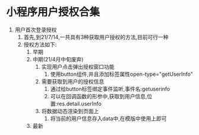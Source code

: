 # 小程序用户授权合集

1. 用户首次登录授权
   1. 首先,到21/7/14,一共具有3种获取用户授权的方法,目前可行一种
   2. 授权方法如下:
      1. 早期
      2. 中期(21/4月中旬废弃)
         1. 实现用户点击弹出授权窗口功能
            1. 使用button组件,并且添加标签属性open-type="getUserInfo"
         2. 需要获取到用户的授权信息
            1. 通过给button标签绑定事件监听,事件名:getuserinfo
            2. 可以在回调函数的形参中,获取到用户信息,位置:res.detail.userInfo
         3. 将数据动态渲染到页面上
            1. 将当前的用户信息存入data中,在模版中使用上即可
      3. 最新

